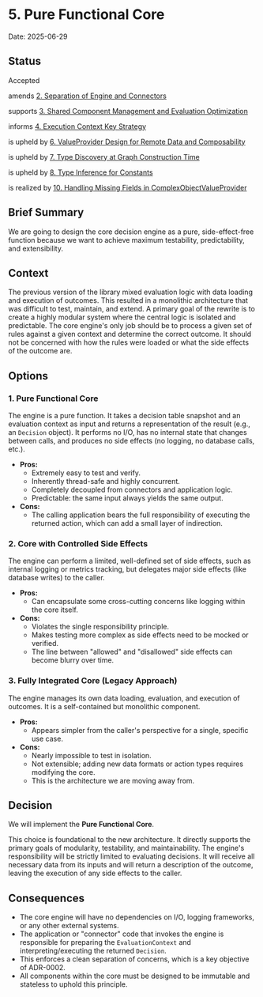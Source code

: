 # 5. Pure Functional Core

Date: 2025-06-29

## Status

Accepted

amends [2. Separation of Engine and Connectors](0002-separation-of-engine-and-connectors.md)

supports [3. Shared Component Management and Evaluation Optimization](0003-shared-component-management-and-evaluation-optimization.md)

informs [4. Execution Context Key Strategy](0004-execution-context-key-strategy.md)

is upheld by [6. ValueProvider Design for Remote Data and Composability](0006-valueprovider-design-for-remote-data-and-composability.md)

is upheld by [7. Type Discovery at Graph Construction Time](0007-type-discovery-at-graph-construction-time.md)

is upheld by [8. Type Inference for Constants](0008-type-inference-for-constants.md)

is realized by [10. Handling Missing Fields in ComplexObjectValueProvider](0010-handling-missing-fields-in-complexobjectvalueprovider.md)

## Brief Summary

We are going to design the core decision engine as a pure, side-effect-free function because we want
to achieve maximum testability, predictability, and extensibility.

## Context

The previous version of the library mixed evaluation logic with data loading and execution of
outcomes. This resulted in a monolithic architecture that was difficult to test, maintain, and
extend. A primary goal of the rewrite is to create a highly modular system where the central logic
is isolated and predictable. The core engine's only job should be to process a given set of rules
against a given context and determine the correct outcome. It should not be concerned with how the
rules were loaded or what the side effects of the outcome are.

## Options

### 1. Pure Functional Core

The engine is a pure function. It takes a decision table snapshot and an evaluation context as input
and returns a representation of the result (e.g., an `Decision` object). It performs no I/O, has no
internal state that changes between calls, and produces no side effects (no logging, no database
calls, etc.).

* **Pros:**
    * Extremely easy to test and verify.
    * Inherently thread-safe and highly concurrent.
    * Completely decoupled from connectors and application logic.
    * Predictable: the same input always yields the same output.
* **Cons:**
    * The calling application bears the full responsibility of executing the returned action, which
      can add a small layer of indirection.

### 2. Core with Controlled Side Effects

The engine can perform a limited, well-defined set of side effects, such as internal logging or
metrics tracking, but delegates major side effects (like database writes) to the caller.

* **Pros:**
    * Can encapsulate some cross-cutting concerns like logging within the core itself.
* **Cons:**
    * Violates the single responsibility principle.
    * Makes testing more complex as side effects need to be mocked or verified.
    * The line between "allowed" and "disallowed" side effects can become blurry over time.

### 3. Fully Integrated Core (Legacy Approach)

The engine manages its own data loading, evaluation, and execution of outcomes. It is a
self-contained but monolithic component.

* **Pros:**
    * Appears simpler from the caller's perspective for a single, specific use case.
* **Cons:**
    * Nearly impossible to test in isolation.
    * Not extensible; adding new data formats or action types requires modifying the core.
    * This is the architecture we are moving away from.

## Decision

We will implement the **Pure Functional Core**.

This choice is foundational to the new architecture. It directly supports the primary goals of
modularity, testability, and maintainability. The engine's responsibility will be strictly limited
to evaluating decisions. It will receive all necessary data from its inputs and will return a
description of the outcome, leaving the execution of any side effects to the caller.

## Consequences

* The core engine will have no dependencies on I/O, logging frameworks, or any other external
  systems.
* The application or "connector" code that invokes the engine is responsible for preparing the
  `EvaluationContext` and interpreting/executing the returned `Decision`.
* This enforces a clean separation of concerns, which is a key objective of ADR-0002.
* All components within the core must be designed to be immutable and stateless to uphold this
  principle.
